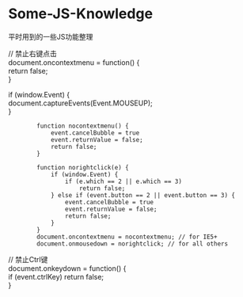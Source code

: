 # Some-JS-Knowledge  
平时用到的一些JS功能整理  
  
// 禁止右键点击  
document.oncontextmenu = function() {  
  return false;  
}  

if (window.Event) {  
				document.captureEvents(Event.MOUSEUP);  
}

			function nocontextmenu() {
				event.cancelBubble = true
				event.returnValue = false;
				return false;
			}

			function norightclick(e) {
				if (window.Event) {
					if (e.which == 2 || e.which == 3)
						return false;
				} else if (event.button == 2 || event.button == 3) {
					event.cancelBubble = true
					event.returnValue = false;
					return false;
				}
			}
			document.oncontextmenu = nocontextmenu; // for IE5+
			document.onmousedown = norightclick; // for all others
// 禁止Ctrl键  
document.onkeydown = function() {  
  if (event.ctrlKey) return false;  
}  



